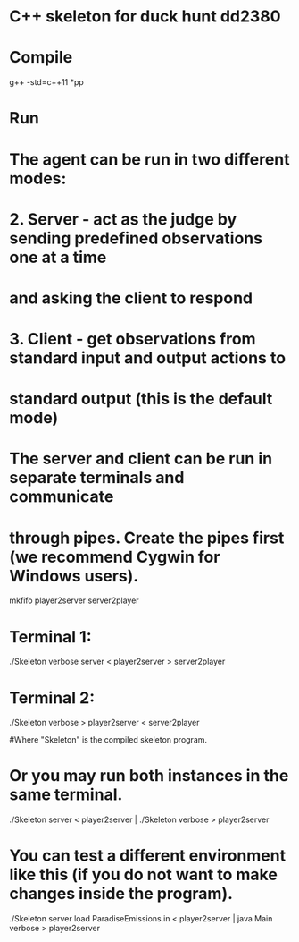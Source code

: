 # C++ skeleton for duck hunt dd2380

# Compile
g++ -std=c++11 *pp

# Run
# The agent can be run in two different modes:
# 2. Server - act as the judge by sending predefined observations one at a time
#    and asking the client to respond 
# 3. Client - get observations from standard input and output actions to
#    standard output (this is the default mode)

# The server and client can be run in separate terminals and communicate
# through pipes. Create the pipes first (we recommend Cygwin for Windows users).
mkfifo player2server server2player

# Terminal 1:
./Skeleton verbose server < player2server > server2player

# Terminal 2:
./Skeleton verbose > player2server < server2player

#Where "Skeleton" is the compiled skeleton program. 

# Or you may run both instances in the same terminal.
./Skeleton server < player2server | ./Skeleton verbose > player2server

# You can test a different environment like this (if you do not want to make changes inside the program).
./Skeleton server load ParadiseEmissions.in < player2server | java Main verbose > player2server
